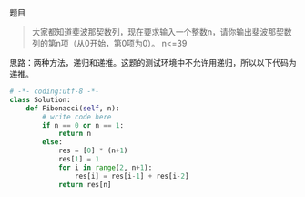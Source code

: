 题目
>大家都知道斐波那契数列，现在要求输入一个整数n，请你输出斐波那契数列的第n项（从0开始，第0项为0）。
n<=39

思路：两种方法，递归和递推。这题的测试环境中不允许用递归，所以以下代码为递推。

```python
# -*- coding:utf-8 -*-
class Solution:
    def Fibonacci(self, n):
        # write code here
        if n == 0 or n == 1:
            return n
        else:
            res = [0] * (n+1)
            res[1] = 1
            for i in range(2, n+1):
                res[i] = res[i-1] + res[i-2]
            return res[n]
```